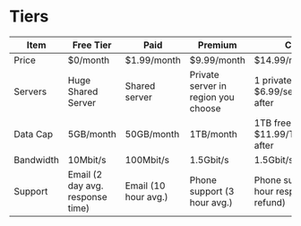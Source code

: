 <h1 id="tiers">Tiers</h1>

<table>
<thead>
<tr>
<th>Item</th>
<th>Free Tier</th>
<th>Paid</th>
<th>Premium</th>
<th>Custom</th>
</tr>
</thead>
<tbody>
<tr>
<td>Price</td>
<td>$0/month</td>
<td>$1.99/month</td>
<td>$9.99/month</td>
<td>$14.99/month</td>
</tr>
<tr>
<td>Servers</td>
<td>Huge Shared Server</td>
<td>Shared server</td>
<td>Private server in region you choose</td>
<td>1 private free, $6.99/server/month after</td>
</tr>
<tr>
<td>Data Cap</td>
<td>5GB/month</td>
<td>50GB/month</td>
<td>1TB/month</td>
<td>1TB free, $11.99/TB/month after</td>
</tr>
<tr>
<td>Bandwidth</td>
<td>10Mbit/s</td>
<td>100Mbit/s</td>
<td>1.5Gbit/s</td>
<td>1.5Gbit/server/second</td>
</tr>
<tr>
<td>Support</td>
<td>Email (2 day avg. response time)</td>
<td>Email (10 hour avg.)</td>
<td>Phone support (3 hour avg.)</td>
<td>Phone support (1.5 hour response or refund)</td>
</tr>
</tbody>
</table>

